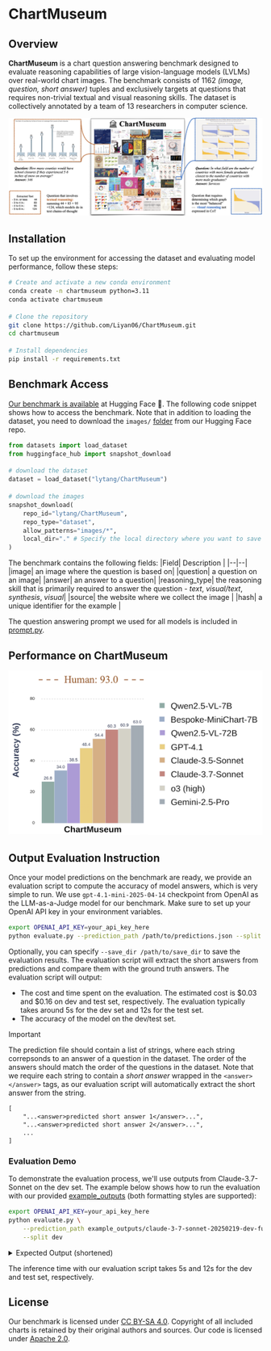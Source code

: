 # ChartMuseum


## Overview

**ChartMuseum** is a chart question answering benchmark designed to evaluate reasoning capabilities of large vision-language models
(LVLMs) over real-world chart images. The benchmark consists of 1162 *(image, question, short answer)* tuples and exclusively targets at questions that requires non-trivial textual and visual reasoning skills. The dataset is collectively annotated by a team of 13 researchers in computer science.

<p align="center">
    <img src="assets/figure-main.png" width="970">
</p>


## Installation

To set up the environment for accessing the dataset and evaluating model performance, follow these steps:

```bash
# Create and activate a new conda environment
conda create -n chartmuseum python=3.11
conda activate chartmuseum

# Clone the repository
git clone https://github.com/Liyan06/ChartMuseum.git
cd chartmuseum

# Install dependencies
pip install -r requirements.txt
```


## Benchmark Access

[Our benchmark is available](https://huggingface.co/datasets/lytang/ChartMuseum) at Hugging Face 🤗. The following code snippet shows how to access the benchmark. Note that in addition to loading the dataset, you need to download the `images/` [folder](https://huggingface.co/datasets/lytang/ChartMuseum/tree/main/images) from our Hugging Face repo.


```python
from datasets import load_dataset
from huggingface_hub import snapshot_download

# download the dataset
dataset = load_dataset("lytang/ChartMuseum")

# download the images
snapshot_download(
    repo_id="lytang/ChartMuseum",
    repo_type="dataset",
    allow_patterns="images/*",
    local_dir="." # Specify the local directory where you want to save the images
)
```

The benchmark contains the following fields:
|Field| Description |
|--|--|
|image| an image where the question is based on|
|question| a question on an image|
|answer| an answer to a question|
|reasoning_type| the reasoning skill that is primarily required to answer the question - *text*, *visual/text*, *synthesis*, *visual*|
|source| the website where we collect the image |
|hash| a unique identifier for the example |

The question answering prompt we used for all models is included in [prompt.py](prompt.py).

## Performance on ChartMuseum

<p align="center">
    <img src="assets/benchmark_performance.png" width="600">
</p>


## Output Evaluation Instruction

Once your model predictions on the benchmark are ready, we provide an evaluation script to compute the accuracy of model answers, which is very simple to run. We use `gpt-4.1-mini-2025-04-14` checkpoint from OpenAI as the LLM-as-a-Judge model for our benchmark. Make sure to set up your OpenAI API key in your environment variables.


```bash
export OPENAI_API_KEY=your_api_key_here
python evaluate.py --prediction_path /path/to/predictions.json --split dev/test
```

Optionally, you can specify `--save_dir /path/to/save_dir` to save the evaluation results. The evaluation script will extract the short answers from predictions and compare them with the ground truth answers. The evaluation script will output:
* The cost and time spent on the evaluation. The estimated cost is \$0.03 and \$0.16 on dev and test set, respectively. The evaluation typically takes around 5s for the dev set and 12s for the test set.
* The accuracy of the model on the dev/test set.


> [!IMPORTANT]
> The prediction file should contain a list of strings, where each string correpsonds to an answer of a question in the dataset. The order of the answers should match the order of the questions in the dataset. Note that we require each string to contain a *short answer* wrapped in the `<answer></answer>` tags, as our evaluation script will automatically extract the short answer from the string.

```
[
    "...<answer>predicted short answer 1</answer>...",
    "...<answer>predicted short answer 2</answer>...",
    ...
]
```

### Evaluation Demo

To demonstrate the evaluation process, we'll use outputs from Claude-3.7-Sonnet on the dev set. The example below shows how to run the evaluation with our provided [example_outputs](example_outputs) (both formatting styles are supported):

```bash
export OPENAI_API_KEY=your_api_key_here
python evaluate.py \
    --prediction_path example_outputs/claude-3-7-sonnet-20250219-dev-full-output.json \
    --split dev
```

<details>
<summary>Expected Output (shortened)</summary>

```
━━━━━━━━━━━━━━━━━━━━━━━━━━━━━━━━━━━━━━━━━━━━━━━━━━━━━━━━━━━━━━━━━━━━━━━━━━━━━━━━━━ 100% • Time Elapsed 0:00:05 • Time Remaining 0:00:00                                     
Requests: Total: 162 • Cached: 0✓ • Success: 162✓ • Failed: 0✗ • In Progress: 0⋯ • Req/min: 1703.1 • Res/min: 1703.1                                                    
                Final Curator Statistics                
╭────────────────────────────┬─────────────────────────╮
│ Section/Metric             │ Value                   │
├────────────────────────────┼─────────────────────────┤
│ Model                      │                         │
│ Name                       │ gpt-4.1-mini-2025-04-14 │
│ Rate Limit (RPM)           │ 12000                   │
│ Rate Limit (TPM)           │ 4000000                 │
│ Requests                   │                         │
│ Total Processed            │ 162                     │
│ Successful                 │ 162                     │
│ Failed                     │ 0                       │
│ Tokens                     │                         │
│ Total Tokens Used          │ 0                       │
│ Total Input Tokens         │ 0                       │
│ Total Output Tokens        │ 0                       │
│ Average Tokens per Request │ 0                       │
│ Average Input Tokens       │ 0                       │
│ Average Output Tokens      │ 0                       │
│ Costs                      │                         │
│ Total Cost                 │ $0.027                  │
│ Average Cost per Request   │ $0.000                  │
│ Input Cost per 1M Tokens   │ $0.400                  │
│ Output Cost per 1M Tokens  │ $1.600                  │
│ Performance                │                         │
│ Total Time                 │ 5.71s                   │
│ Average Time per Request   │ 0.04s                   │
│ Requests per Minute        │ 1700.9                  │
│ Responses per Minute       │ 1700.9                  │
│ Max Concurrent Requests    │ 35                      │
│ Input Tokens per Minute    │ 0.0                     │
│ Output Tokens per Minute   │ 0.0                     │
╰────────────────────────────┴─────────────────────────╯
Final Accuracy: 0.6296
```
</details>

The inference time with our evaluation script takes 5s and 12s for the dev and test set, respectively.


## License

Our benchmark is licensed under [CC BY-SA 4.0](https://creativecommons.org/licenses/by-sa/4.0/deed.en). Copyright of all included charts is retained by their original authors and sources. Our code is licensed under [Apache 2.0](LICENSE).